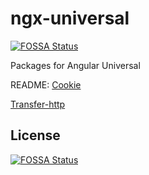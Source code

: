 # ngx-universal
[![FOSSA Status](https://app.fossa.io/api/projects/git%2Bgithub.com%2FGorniv%2Fngx-universal.svg?type=shield)](https://app.fossa.io/projects/git%2Bgithub.com%2FGorniv%2Fngx-universal?ref=badge_shield)


Packages for Angular Universal

README:
[Cookie](./lib/src/cookie/README.md)

[Transfer-http](./lib/src/transfer-http/README.md)


## License
[![FOSSA Status](https://app.fossa.io/api/projects/git%2Bgithub.com%2FGorniv%2Fngx-universal.svg?type=large)](https://app.fossa.io/projects/git%2Bgithub.com%2FGorniv%2Fngx-universal?ref=badge_large)